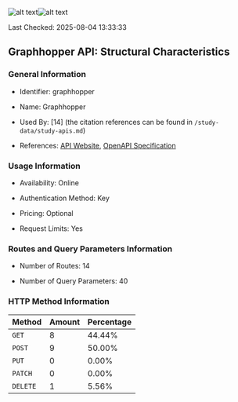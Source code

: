 ![alt text](https://img.shields.io/badge/OpenAPI_Specification-Valid-brightgreen.svg)![alt text](https://img.shields.io/badge/Server_URL-Valid-brightgreen.svg)

Last Checked: 2025-08-04 13:33:33

## Graphhopper API: Structural Characteristics

### General Information

- Identifier: graphhopper

- Name: Graphhopper

- Used By: [14] (the citation references can be found in `/study-data/study-apis.md`)

- References: [API Website](https://docs.graphhopper.com), [OpenAPI Specification](https://docs.graphhopper.com/)

### Usage Information

- Availability: Online

- Authentication Method: Key

- Pricing: Optional

- Request Limits: Yes

### Routes and Query Parameters Information

- Number of Routes: 14

- Number of Query Parameters: 40

### HTTP Method Information

| Method | Amount | Percentage |
|--------|--------|------------|
| `GET` | 8 | 44.44% |
| `POST` | 9 | 50.00% |
| `PUT` | 0 | 0.00% |
| `PATCH` | 0 | 0.00% |
| `DELETE` | 1 | 5.56% |
